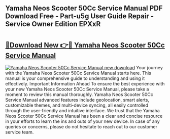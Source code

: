 ## Yamaha Neos Scooter 50Cc Service Manual PDF Download Free - Part-u5g User Guide Repair - Service Owner Edition EPXxR

# <h2><a href="http://bc49274.oget.top/?id=Yamaha+Neos+Scooter+50Cc+Service+Manual">🔗Download New 👉🔴 Yamaha Neos Scooter 50Cc Service Manual</a></h2>

[![Yamaha Neos Scooter 50Cc Service Manual new download](https://i.imgur.com/5g1atiW.png)](http://bc49274.oget.top/?id=Yamaha+Neos+Scooter+50Cc+Service+Manual)
Your journey with the Yamaha Neos Scooter 50Cc Service Manual starts here. This manual is your comprehensive guide to understanding and using it effectively. Important Information Ahead To ensure the best experience with your new Yamaha Neos Scooter 50Cc Service Manual, please take a moment to review this manual thoroughly. Yamaha Neos Scooter 50Cc Service Manual advanced features include geolocation, smart alerts, customizable themes, and multi-device syncing, all easily controlled through the user-friendly and intuitive interface. We trust that the Yamaha Neos Scooter 50Cc Service Manual has been a clear and concise resource in your efforts to learn the ins and outs of your new device. In case of any queries or concerns, please do not hesitate to reach out to our customer service team.

